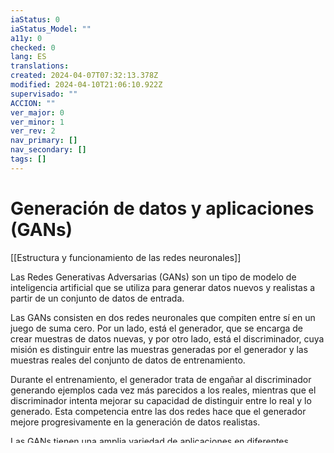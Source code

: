 ```yaml
---
iaStatus: 0
iaStatus_Model: ""
a11y: 0
checked: 0
lang: ES
translations: 
created: 2024-04-07T07:32:13.378Z
modified: 2024-04-10T21:06:10.922Z
supervisado: ""
ACCION: ""
ver_major: 0
ver_minor: 1
ver_rev: 2
nav_primary: []
nav_secondary: []
tags: []
---
```

# Generación de datos y aplicaciones (GANs)

[[Estructura y funcionamiento de las  redes neuronales]]

Las Redes Generativas Adversarias (GANs) son un tipo de modelo de inteligencia artificial que se utiliza para generar datos nuevos y realistas a partir de un conjunto de datos de entrada. 

Las GANs consisten en dos redes neuronales que compiten entre sí en un juego de suma cero. Por un lado, está el generador, que se encarga de crear muestras de datos nuevas, y por otro lado, está el discriminador, cuya misión es distinguir entre las muestras generadas por el generador y las muestras reales del conjunto de datos de entrenamiento. 

Durante el entrenamiento, el generador trata de engañar al discriminador generando ejemplos cada vez más parecidos a los reales, mientras que el discriminador intenta mejorar su capacidad de distinguir entre lo real y lo generado. Esta competencia entre las dos redes hace que el generador mejore progresivamente en la generación de datos realistas.

Las GANs tienen una amplia variedad de aplicaciones en diferentes campos, como la generación de imágenes realistas, la mejora de la resolución de imágenes, la creación de música, la generación de texto y la creación de diseños arquitectónicos, entre otros. Además, las GANs también se utilizan en la detección de anomalías en datos, en la traducción de estilos de imágenes y en la generación de datos sintéticos para entrenar modelos de inteligencia artificial. 

En resumen, las GANs son una poderosa herramienta en el campo de la inteligencia artificial para generar datos nuevos y realistas, con un amplio abanico de aplicaciones en diferentes dominios.

